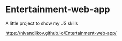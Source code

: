 # Entertainment-web-app
A little project to show my JS skills

https://nivandjikov.github.io/Entertainment-web-app/
